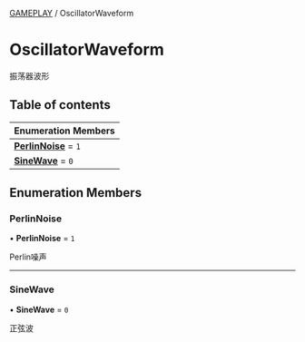 [GAMEPLAY](../groups/Core.GAMEPLAY.md) / OscillatorWaveform

# OscillatorWaveform <Badge type="tip" text="Enumeration" /> <Score text="OscillatorWaveform" />

振荡器波形

## Table of contents

| Enumeration Members |
| :-----|
| **[PerlinNoise](mw.OscillatorWaveform.md#perlinnoise)** = ``1`` <br> |
| **[SineWave](mw.OscillatorWaveform.md#sinewave)** = ``0`` <br> |

## Enumeration Members

### PerlinNoise <Score text="PerlinNoise" /> 

• **PerlinNoise** = ``1``

Perlin噪声

___

### SineWave <Score text="SineWave" /> 

• **SineWave** = ``0``

正弦波
